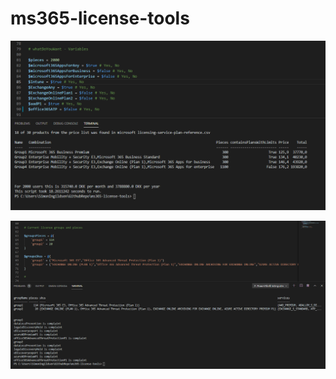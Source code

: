 # ms365-license-tools


![Crepe](https://github.com/ingildsens/ms365-license-tools/blob/main/.github/images/2021-01-04%2021_43_42-Window.png)


![Crepe](https://github.com/ingildsens/ms365-license-tools/blob/main/.github/images/2021-01-04%2021_45_11-Window.png)
